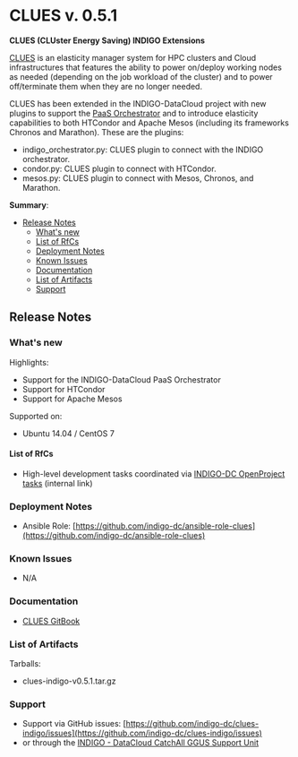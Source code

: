 # CLUES v. 0.5.1

**CLUES (CLUster Energy Saving) INDIGO Extensions**

[CLUES](https://github.com/grycap/clues) is an elasticity manager system for HPC clusters and Cloud infrastructures that features the ability to power on/deploy working nodes as needed (depending on the job workload of the cluster) and to power off/terminate them when they are no longer needed.

CLUES has been extended in the INDIGO-DataCloud project with new plugins to support the [PaaS Orchestrator](https://github.com/indigo-dc/orchestrator) and to introduce elasticity capabilities to both HTCondor and Apache Mesos (including its frameworks Chronos and Marathon). These are the plugins:

* indigo_orchestrator.py: CLUES plugin to connect with the INDIGO orchestrator.
* condor.py: CLUES plugin to connect with HTCondor.
* mesos.py: CLUES plugin to connect with Mesos, Chronos, and Marathon.

**Summary**:
* [Release Notes](#id1)
  * [What's new](#id2)
  * [List of RfCs](#id3)
  * [Deployment Notes](#id4)
  * [Known Issues](#id5)
  * [Documentation](#id6)
  * [List of Artifacts](#id7)
  * [Support](#id8)


<a id="id1"></a>
## Release Notes

<a id="id2"></a>
### What's new

Highlights:
* Support for the INDIGO-DataCloud PaaS Orchestrator
* Support for HTCondor
* Support for Apache Mesos

Supported on:
* Ubuntu 14.04 / CentOS 7

<a id="id3"></a>
#### List of RfCs

* High-level development tasks coordinated via [INDIGO-DC OpenProject tasks](http://bit.ly/clues_rfc_indigo1) (internal link)

<a id="id4"></a>
### Deployment Notes

* Ansible Role: [https://github.com/indigo-dc/ansible-role-clues](https://github.com/indigo-dc/ansible-role-clues)

<a id="id5"></a>
### Known Issues
* N/A

<a id="id6"></a>
### Documentation

* [CLUES GitBook](https://indigo-dc.gitbooks.io/clues-indigo/content/)


<a id="id7"></a>
### List of Artifacts

Tarballs:
* clues-indigo-v0.5.1.tar.gz

<a id="id8"></a>
### Support

* Support via GitHub issues: [https://github.com/indigo-dc/clues-indigo/issues](https://github.com/indigo-dc/clues-indigo/issues)
* or through the [INDIGO - DataCloud CatchAll GGUS Support Unit](
https://wiki.egi.eu/wiki/GGUS:INDIGO_DataCloud_Catch-all_FAQ)
